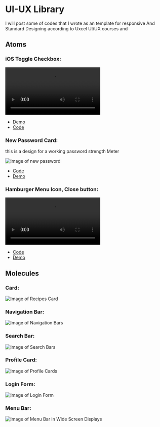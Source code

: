 # UI-UX Library

I will post some of codes that I wrote as an template for responsive And Standard Designing according to Uxcel UI/UX courses and

## Atoms

### iOS Toggle Checkbox:

![Video of iOS Checkbox toggle](https://raw.githubusercontent.com/Re9iNee/UI-UX/master/Images/iosToggleCheckbox.mov)

-   [Demo](https://re9inee.github.io/UI-UX/iosToggleCheckbox/)
-   [Code](/iosToggleCheckbox/)

### New Password Card:

this is a design for a working password strength Meter

![Image of new password](https://raw.githubusercontent.com/Re9iNee/UI-UX/master/Images/PasswordStrengthMeter.png)

-   [Code](/newPassword/)
-   [Demo](https://re9inee.github.io/UI-UX/newPassword/)

### Hamburger Menu Icon, Close button:

![Video of Hamburger Menu Icon toggle](https://raw.githubusercontent.com/Re9iNee/UI-UX/master/HamburgerIcon/video/example.mov)

-   [Code](/hamburger-menu-icon/)
-   [Demo](https://re9inee.github.io/UI-UX/HamburgerIcon/)

## Molecules

### Card:

![Image of Recipes Card ](https://raw.githubusercontent.com/Re9iNee/UI-UX/master/Images/RecipesCard2.png)

### Navigation Bar:

![Image of Navigation Bars](https://raw.githubusercontent.com/Re9iNee/UI-UX/master/Images/2.png)

### Search Bar:

![Image of Search Bars](https://raw.githubusercontent.com/Re9iNee/UI-UX/master/Images/1.png)

### Profile Card:

![Image of Profile Cards](https://raw.githubusercontent.com/Re9iNee/UI-UX/master/Images/card.png)

### Login Form:

![Image of Login Form](https://raw.githubusercontent.com/Re9iNee/UI-UX/master/Images/login.png)

### Menu Bar:

![Image of Menu Bar in Wide Screen Displays ](https://raw.githubusercontent.com/Re9iNee/UI-UX/master/Images/MenuBar2.png)
